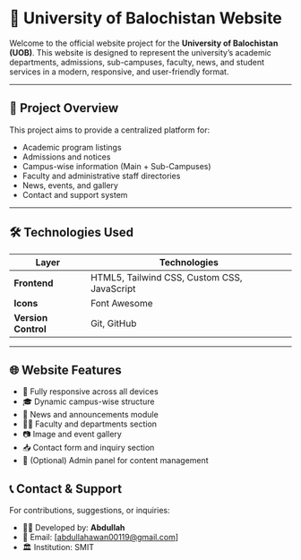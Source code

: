 # 🏫 University of Balochistan Website

Welcome to the official website project for the **University of Balochistan (UOB)**. This website is designed to represent the university’s academic departments, admissions, sub-campuses, faculty, news, and student services in a modern, responsive, and user-friendly format.

---

## 📌 Project Overview

This project aims to provide a centralized platform for:

* Academic program listings
* Admissions and notices
* Campus-wise information (Main + Sub-Campuses)
* Faculty and administrative staff directories
* News, events, and gallery
* Contact and support system

---

## 🛠️ Technologies Used

| Layer               | Technologies                                 |
| ------------------- | -------------------------------------------- |
| **Frontend**        | HTML5, Tailwind CSS, Custom CSS, JavaScript  |
| **Icons**           | Font Awesome                                 |
| **Version Control** | Git, GitHub                                  |

---

## 🌐 Website Features

* 📱 Fully responsive across all devices
* 🎓 Dynamic campus-wise structure
* 📰 News and announcements module
* 🧑‍🎓 Faculty and departments section
* 📷 Image and event gallery
* 📥 Contact form and inquiry section
* 🔐 (Optional) Admin panel for content management




## 📞 Contact & Support

For contributions, suggestions, or inquiries:

* 👨‍💻 Developed by: **Abdullah**
* 📧 Email: \[[abdullahawan00119@gmail.com](mailto:abdullahawan00119@gmail.com)]
* 🏛️ Institution: SMIT


